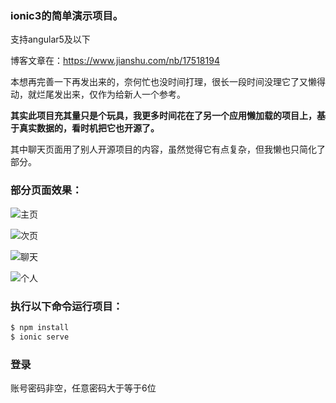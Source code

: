 ### ionic3的简单演示项目。

支持angular5及以下

博客文章在：https://www.jianshu.com/nb/17518194

本想再完善一下再发出来的，奈何忙也没时间打理，很长一段时间没理它了又懒得动，就烂尾发出来，仅作为给新人一个参考。


**其实此项目充其量只是个玩具，我更多时间花在了另一个应用懒加载的项目上，基于真实数据的，看时机把它也开源了。**

其中聊天页面用了别人开源项目的内容，虽然觉得它有点复杂，但我懒也只简化了部分。


### 部分页面效果：

![主页](https://github.com/woodstream/appetite/blob/master/src/assets/imgs/screenshot/home.png)

![次页](https://github.com/woodstream/appetite/blob/master/src/assets/imgs/screenshot/second.png)

![聊天](https://github.com/woodstream/appetite/blob/master/src/assets/imgs/screenshot/chat.png)

![个人](https://github.com/woodstream/appetite/blob/master/src/assets/imgs/screenshot/person.png)


### 执行以下命令运行项目：

```bash
$ npm install
$ ionic serve
```

### 登录

账号密码非空，任意密码大于等于6位

